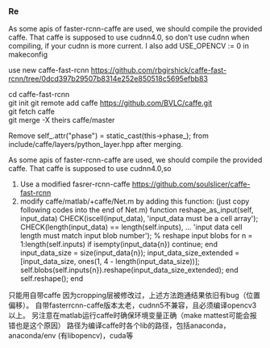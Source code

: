 ### Re 
As some apis of faster-rcnn-caffe are used, we should compile the provided caffe. That caffe is supposed to use cudnn4.0, so don't use cudnn when compiling, if your cudnn is more current. I also add USE_OPENCV := 0 in makeconfig

use new caffe-fast-rcnn  https://github.com/rbgirshick/caffe-fast-rcnn/tree/0dcd397b29507b8314e252e850518c5695efbb83

cd caffe-fast-rcnn  
git init
git remote add caffe https://github.com/BVLC/caffe.git  
git fetch caffe  
git merge -X theirs caffe/master  

Remove self_.attr("phase") = static_cast<int>(this->phase_); from include/caffe/layers/python_layer.hpp after merging.
    
As some apis of faster-rcnn-caffe are used, we should compile the provided caffe. That caffe is supposed to use cudnn4.0,so 
1. Use a modified fasrer-rcnn-caffe 
https://github.com/soulslicer/caffe-fast-rcnn
2. modify caffe/matlab/+caffe/Net.m by adding this function: (just copy following codes into the end of Net.m)
function reshape_as_input(self, input_data)
CHECK(iscell(input_data), 'input_data must be a cell array');
CHECK(length(input_data) == length(self.inputs), ...
'input data cell length must match input blob number');
% reshape input blobs
for n = 1:length(self.inputs)
if isempty(input_data{n})
continue;
end
input_data_size = size(input_data{n});
input_data_size_extended = [input_data_size, ones(1, 4 - length(input_data_size))];
self.blobs(self.inputs{n}).reshape(input_data_size_extended);
end
self.reshape();
end


只能用自带caffe 因为cropping层被修改过，上述方法跑通结果依旧有bug（位置偏移）。 自带fasterrcnn-caffe版本太老，cudnn5不兼容，且必须编译opencv3以上。
另注意在matlab运行caffe时确保环境变量正确（make mattest可能会报错也是这个原因） 路径为编译caffe时各个lib的路径，包括anaconda，anaconda/env (有libopencv)，cuda等
